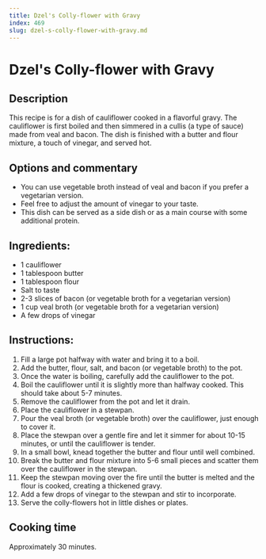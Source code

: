 ```yaml
---
title: Dzel's Colly-flower with Gravy
index: 469
slug: dzel-s-colly-flower-with-gravy.md
---
```


# Dzel's Colly-flower with Gravy

## Description
This recipe is for a dish of cauliflower cooked in a flavorful gravy. The cauliflower is first boiled and then simmered in a cullis (a type of sauce) made from veal and bacon. The dish is finished with a butter and flour mixture, a touch of vinegar, and served hot.

## Options and commentary
- You can use vegetable broth instead of veal and bacon if you prefer a vegetarian version.
- Feel free to adjust the amount of vinegar to your taste.
- This dish can be served as a side dish or as a main course with some additional protein.

## Ingredients:
- 1 cauliflower
- 1 tablespoon butter
- 1 tablespoon flour
- Salt to taste
- 2-3 slices of bacon (or vegetable broth for a vegetarian version)
- 1 cup veal broth (or vegetable broth for a vegetarian version)
- A few drops of vinegar

## Instructions:
1. Fill a large pot halfway with water and bring it to a boil.
2. Add the butter, flour, salt, and bacon (or vegetable broth) to the pot.
3. Once the water is boiling, carefully add the cauliflower to the pot.
4. Boil the cauliflower until it is slightly more than halfway cooked. This should take about 5-7 minutes.
5. Remove the cauliflower from the pot and let it drain.
6. Place the cauliflower in a stewpan.
7. Pour the veal broth (or vegetable broth) over the cauliflower, just enough to cover it.
8. Place the stewpan over a gentle fire and let it simmer for about 10-15 minutes, or until the cauliflower is tender.
9. In a small bowl, knead together the butter and flour until well combined.
10. Break the butter and flour mixture into 5-6 small pieces and scatter them over the cauliflower in the stewpan.
11. Keep the stewpan moving over the fire until the butter is melted and the flour is cooked, creating a thickened gravy.
12. Add a few drops of vinegar to the stewpan and stir to incorporate.
13. Serve the colly-flowers hot in little dishes or plates.

## Cooking time
Approximately 30 minutes.